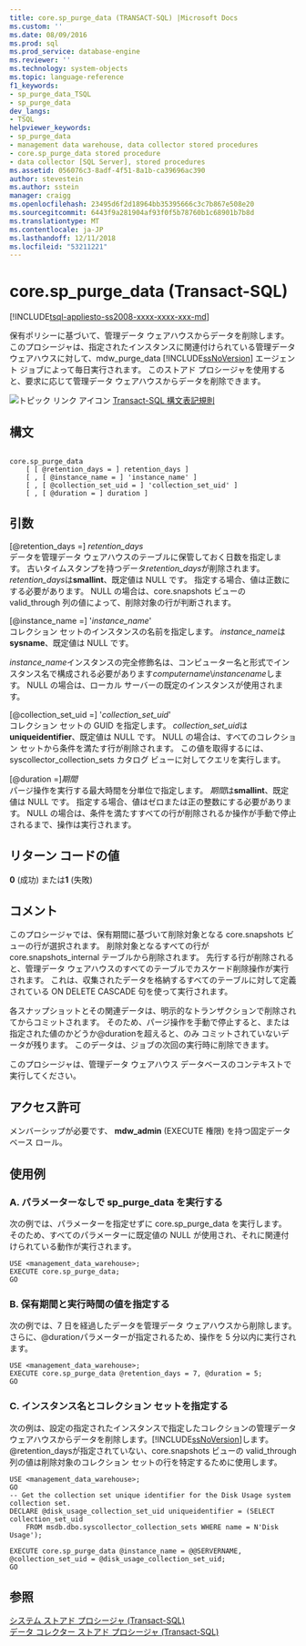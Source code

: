 ```yaml
---
title: core.sp_purge_data (TRANSACT-SQL) |Microsoft Docs
ms.custom: ''
ms.date: 08/09/2016
ms.prod: sql
ms.prod_service: database-engine
ms.reviewer: ''
ms.technology: system-objects
ms.topic: language-reference
f1_keywords:
- sp_purge_data_TSQL
- sp_purge_data
dev_langs:
- TSQL
helpviewer_keywords:
- sp_purge_data
- management data warehouse, data collector stored procedures
- core.sp_purge_data stored procedure
- data collector [SQL Server], stored procedures
ms.assetid: 056076c3-8adf-4f51-8a1b-ca39696ac390
author: stevestein
ms.author: sstein
manager: craigg
ms.openlocfilehash: 23495d6f2d18964bb35395666c3c7b867e508e20
ms.sourcegitcommit: 6443f9a281904af93f0f5b78760b1c68901b7b8d
ms.translationtype: MT
ms.contentlocale: ja-JP
ms.lasthandoff: 12/11/2018
ms.locfileid: "53211221"
---
```

# <a name="coresppurgedata-transact-sql"></a>core.sp_purge_data (Transact-SQL)
[!INCLUDE[tsql-appliesto-ss2008-xxxx-xxxx-xxx-md](../../includes/tsql-appliesto-ss2008-xxxx-xxxx-xxx-md.md)]

  保有ポリシーに基づいて、管理データ ウェアハウスからデータを削除します。 このプロシージャは、指定されたインスタンスに関連付けられている管理データ ウェアハウスに対して、mdw_purge_data [!INCLUDE[ssNoVersion](../../includes/ssnoversion-md.md)] エージェント ジョブによって毎日実行されます。 このストアド プロシージャを使用すると、要求に応じて管理データ ウェアハウスからデータを削除できます。  
  
 ![トピック リンク アイコン](../../database-engine/configure-windows/media/topic-link.gif "トピック リンク アイコン") [Transact-SQL 構文表記規則](../../t-sql/language-elements/transact-sql-syntax-conventions-transact-sql.md)  
  
## <a name="syntax"></a>構文  
  
```  
  
core.sp_purge_data  
    [ [ @retention_days = ] retention_days ]  
    [ , [ @instance_name = ] 'instance_name' ]  
    [ , [ @collection_set_uid = ] 'collection_set_uid' ]  
    [ , [ @duration = ] duration ]  
```  
  
## <a name="arguments"></a>引数  
 [@retention_days =] *retention_days*  
 データを管理データ ウェアハウスのテーブルに保管しておく日数を指定します。 古いタイムスタンプを持つデータ*retention_days*が削除されます。 *retention_days*は**smallint**、既定値は NULL です。 指定する場合、値は正数にする必要があります。 NULL の場合は、core.snapshots ビューの valid_through 列の値によって、削除対象の行が判断されます。  
  
 [@instance_name =] '*instance_name*'  
 コレクション セットのインスタンスの名前を指定します。 *instance_name*は**sysname**、既定値は NULL です。  
  
 *instance_name*インスタンスの完全修飾名は、コンピューター名と形式でインスタンス名で構成される必要があります*computername*\\*instancename*します。 NULL の場合は、ローカル サーバーの既定のインスタンスが使用されます。  
  
 [@collection_set_uid =] '*collection_set_uid*'  
 コレクション セットの GUID を指定します。 *collection_set_uid*は**uniqueidentifier**、既定値は NULL です。 NULL の場合は、すべてのコレクション セットから条件を満たす行が削除されます。 この値を取得するには、syscollector_collection_sets カタログ ビューに対してクエリを実行します。  
  
 [@duration =]*期間*  
 パージ操作を実行する最大時間を分単位で指定します。 *期間*は**smallint**、既定値は NULL です。 指定する場合、値はゼロまたは正の整数にする必要があります。 NULL の場合は、条件を満たすすべての行が削除されるか操作が手動で停止されるまで、操作は実行されます。  
  
## <a name="return-code-values"></a>リターン コードの値  
 **0** (成功) または**1** (失敗)  
  
## <a name="remarks"></a>コメント  
 このプロシージャでは、保有期間に基づいて削除対象となる core.snapshots ビューの行が選択されます。 削除対象となるすべての行が core.snapshots_internal テーブルから削除されます。 先行する行が削除されると、管理データ ウェアハウスのすべてのテーブルでカスケード削除操作が実行されます。 これは、収集されたデータを格納するすべてのテーブルに対して定義されている ON DELETE CASCADE 句を使って実行されます。  
  
 各スナップショットとその関連データは、明示的なトランザクションで削除されてからコミットされます。 そのため、パージ操作を手動で停止すると、または指定された値のかどうか@durationを超えると、のみ コミットされていないデータが残ります。 このデータは、ジョブの次回の実行時に削除できます。  
  
 このプロシージャは、管理データ ウェアハウス データベースのコンテキストで実行してください。  
  
## <a name="permissions"></a>アクセス許可  
 メンバーシップが必要です、 **mdw_admin** (EXECUTE 権限) を持つ固定データベース ロール。  
  
## <a name="examples"></a>使用例  
  
### <a name="a-running-sppurgedata-with-no-parameters"></a>A. パラメーターなしで sp_purge_data を実行する  
 次の例では、パラメーターを指定せずに core.sp_purge_data を実行します。 そのため、すべてのパラメーターに既定値の NULL が使用され、それに関連付けられている動作が実行されます。  
  
```  
USE <management_data_warehouse>;  
EXECUTE core.sp_purge_data;  
GO  
```  
  
### <a name="b-specifying-retention-and-duration-values"></a>B. 保有期間と実行時間の値を指定する  
 次の例では、7 日を経過したデータを管理データ ウェアハウスから削除します。 さらに、@durationパラメーターが指定されるため、操作を 5 分以内に実行されます。  
  
```  
USE <management_data_warehouse>;  
EXECUTE core.sp_purge_data @retention_days = 7, @duration = 5;  
GO  
```  
  
### <a name="c-specifying-an-instance-name-and-collection-set"></a>C. インスタンス名とコレクション セットを指定する  
 次の例は、設定の指定されたインスタンスで指定したコレクションの管理データ ウェアハウスからデータを削除します。[!INCLUDE[ssNoVersion](../../includes/ssnoversion-md.md)]します。 @retention_daysが指定されていない、core.snapshots ビューの valid_through 列の値は削除対象のコレクション セットの行を特定するために使用します。  
  
```  
USE <management_data_warehouse>;  
GO  
-- Get the collection set unique identifier for the Disk Usage system collection set.  
DECLARE @disk_usage_collection_set_uid uniqueidentifier = (SELECT collection_set_uid   
    FROM msdb.dbo.syscollector_collection_sets WHERE name = N'Disk Usage');   
  
EXECUTE core.sp_purge_data @instance_name = @@SERVERNAME, @collection_set_uid = @disk_usage_collection_set_uid;  
GO  
```  
  
## <a name="see-also"></a>参照  
 [システム ストアド プロシージャ &#40;Transact-SQL&#41;](../../relational-databases/system-stored-procedures/system-stored-procedures-transact-sql.md)   
 [データ コレクター ストアド プロシージャ &#40;Transact-SQL&#41;](../../relational-databases/system-stored-procedures/data-collector-stored-procedures-transact-sql.md)  
  
  
